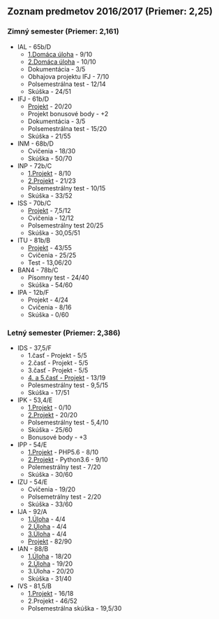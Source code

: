 ## Zoznam predmetov 2016/2017 (Priemer: 2,25)
### Zimný semester (Priemer: 2,161)
* IAL - 65b/D
  * [1.Domáca úloha](./IAL/ial_2016_du1) - 9/10
  * [2.Domáca úloha](./IAL/ial_2016_du2) - 10/10
  * Dokumentácia - 3/5
  * Obhajova projektu IFJ - 7/10
  * Polsemestrálna test - 12/14
  * Skúška - 24/51
* IFJ - 61b/D
  * [Projekt](https://github.com/edynox/IFJ) - 20/20
  * Projekt bonusové body - +2
  * Dokumentácia - 3/5
  * Polsemestrálna test - 15/20
  * Skúška - 21/55
* INM - 68b/D
  * Cvičenia - 18/30
  * Skúška - 50/70
* INP - 72b/C
  * [1.Projekt](./INP/1_Projekt) - 8/10
  * [2.Projekt](./INP/2_Projekt) - 21/23
  * Polsemestrálny test - 10/15
  * Skúška - 33/52
* ISS - 70b/C
  * [Projekt](./ISS/Projekt) - 7,5/12
  * Cvičenia - 12/12
  * Polsemestrálny test 20/25
  * Skúška - 30,05/51
* ITU - 81b/B
  * [Projekt](http://reg.robotickybattle.sk) - 43/55
  * Cvičenia - 25/25
  * Test - 13,06/20
* BAN4 - 78b/C
  * Písomny test - 24/40
  * Skúška - 54/60
* IPA - 12b/F
  * Projekt - 4/24
  * Cvičenia - 8/16
  * Skúška - 0/60

### Letný semester (Priemer: 2,386)
* IDS - 37,5/F
  * 1.časť - Projekt - 5/5
  * 2.časť - Projekt - 5/5
  * 3.časť - Projekt - 5/5
  * [4\. a 5.časť - Projekt](./IDS) - 13/19
  * Polesmestrálny test - 9,5/15
  * Skúška - 17/51
* IPK - 53,4/E
  * [1.Projekt](./IPK/1_Projekt) - 0/10
  * [2.Projekt](./IPK/2_Projekt) - 20/20
  * Polsemestrálny test - 5,4/10
  * Skúška - 25/60
  * Bonusové body - +3
* IPP - 54/E
  * [1.Projekt](./IPP/1_Projekt) - PHP5.6 - 8/10
  * [2.Projekt](./IPP/2_Projekt) - Python3.6 - 9/10
  * Polemestrálny test - 7/20
  * Skúška - 30/60
* IZU - 54/E
  * Cvičenia - 19/20
  * Polsemetrálny test - 2/20
  * Skúška - 33/60
* IJA - 92/A
  * [1.Úloha](./IJA/1_Uloha) - 4/4
  * [2.Úloha](./IJA/2_Uloha) - 4/4
  * [3.Úloha](./IJA/3_Uloha) - 4/4
  * [Projekt](https://github.com/NoName115/Java_School) - 82/90
* IAN - 88/B
  * [1.Úloha](./IAN/xkolcu00_IAN_1_DU.txt) - 18/20
  * [2.Úloha](./IAN/xkolcu00_IAN_2_DU.txt) - 19/20
  * 3.Úloha - 20/20
  * Skúška - 31/40
* IVS - 81,5/B
  * [1.Projekt](./IVS/ivs_project_1) - 16/18
  * 2.Projekt - 46/52
  * Polsemestrálna skúška - 19,5/30
